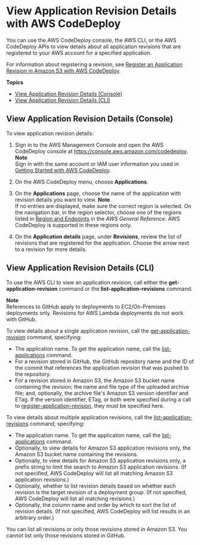 # View Application Revision Details with AWS CodeDeploy<a name="application-revisions-view-details"></a>

You can use the AWS CodeDeploy console, the AWS CLI, or the AWS CodeDeploy APIs to view details about all application revisions that are registered to your AWS account for a specified application\.

For information about registering a revision, see [Register an Application Revision in Amazon S3 with AWS CodeDeploy](application-revisions-register.md)\.

**Topics**
+ [View Application Revision Details \(Console\)](#application-revisions-view-details-console)
+ [View Application Revision Details \(CLI\)](#application-revisions-view-details-cli)

## View Application Revision Details \(Console\)<a name="application-revisions-view-details-console"></a>

To view application revision details:

1. Sign in to the AWS Management Console and open the AWS CodeDeploy console at [https://console\.aws\.amazon\.com/codedeploy](https://console.aws.amazon.com/codedeploy)\.
**Note**  
Sign in with the same account or IAM user information you used in [Getting Started with AWS CodeDeploy](getting-started-codedeploy.md)\.

1. On the AWS CodeDeploy menu, choose **Applications**\.

1. On the **Applications** page, choose the name of the application with revision details you want to view\.
**Note**  
If no entries are displayed, make sure the correct region is selected\. On the navigation bar, in the region selector, choose one of the regions listed in [Region and Endpoints](http://docs.aws.amazon.com/general/latest/gr/rande.html#codedeploy_region) in the *AWS General Reference*\. AWS CodeDeploy is supported in these regions only\.

1. On the **Application details** page, under **Revisions**, review the list of revisions that are registered for the application\. Choose the arrow next to a revision for more details\.

## View Application Revision Details \(CLI\)<a name="application-revisions-view-details-cli"></a>

To use the AWS CLI to view an application revision, call either the **get\-application\-revision** command or the **list\-application\-revisions** command\.

**Note**  
 References to GitHub apply to deployments to EC2/On\-Premises deployments only\. Revisions for AWS Lambda deployments do not work with GitHub\. 

To view details about a single application revision, call the [get\-application\-revision](http://docs.aws.amazon.com/cli/latest/reference/deploy/get-application-revision.html) command, specifying: 
+ The application name\. To get the application name, call the [list\-applications](http://docs.aws.amazon.com/cli/latest/reference/deploy/list-applications.html) command\.
+ For a revision stored in GitHub, the GitHub repository name and the ID of the commit that references the application revision that was pushed to the repository\.
+ For a revision stored in Amazon S3, the Amazon S3 bucket name containing the revision; the name and file type of the uploaded archive file; and, optionally, the archive file's Amazon S3 version identifier and ETag\. If the version identifier, ETag, or both were specified during a call to [register\-application\-revision](http://docs.aws.amazon.com/cli/latest/reference/deploy/register-application-revision.html), they must be specified here\.

To view details about multiple application revisions, call the [list\-application\-revisions](http://docs.aws.amazon.com/cli/latest/reference/deploy/list-application-revisions.html) command, specifying:
+ The application name\. To get the application name, call the [list\-applications](http://docs.aws.amazon.com/cli/latest/reference/deploy/list-applications.html) command\.
+ Optionally, to view details for Amazon S3 application revisions only, the Amazon S3 bucket name containing the revisions\.
+ Optionally, to view details for Amazon S3 application revisions only, a prefix string to limit the search to Amazon S3 application revisions\. \(If not specified, AWS CodeDeploy will list all matching Amazon S3 application revisions\.\)
+ Optionally, whether to list revision details based on whether each revision is the target revision of a deployment group\. \(If not specified, AWS CodeDeploy will list all matching revisions\.\)
+ Optionally, the column name and order by which to sort the list of revision details\. \(If not specified, AWS CodeDeploy will list results in an arbitrary order\.\)

You can list all revisions or only those revisions stored in Amazon S3\. You cannot list only those revisions stored in GitHub\.